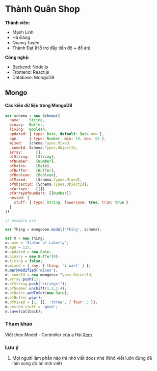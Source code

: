 # Thành Quân Shop

**Thành viên:**
- Mạnh Linh
- Hà Đăng
- Quang Tuyên
- Thành Đạt (Hỗ trợ đẩy tiến độ + đồ án)

**Công nghệ:**
- Backend: Node.js
- Frontend: React.js
- Database: MongoDB

## Mongo

#### Các kiểu dữ liệu trong MongoDB

```javascript
var schema = new Schema({
  name:    String,
  binary:  Buffer,
  living:  Boolean,
  updated: { type: Date, default: Date.now },
  age:     { type: Number, min: 18, max: 65 },
  mixed:   Schema.Types.Mixed,
  _someId: Schema.Types.ObjectId,
  array:      [],
  ofString:   [String],
  ofNumber:   [Number],
  ofDates:    [Date],
  ofBuffer:   [Buffer],
  ofBoolean:  [Boolean],
  ofMixed:    [Schema.Types.Mixed],
  ofObjectId: [Schema.Types.ObjectId],
  ofArrays:   [[]]
  ofArrayOfNumbers: [[Number]]
  nested: {
    stuff: { type: String, lowercase: true, trim: true }
  }
})

// example use

var Thing = mongoose.model('Thing', schema);

var m = new Thing;
m.name = 'Statue of Liberty';
m.age = 125;
m.updated = new Date;
m.binary = new Buffer(0);
m.living = false;
m.mixed = { any: { thing: 'i want' } };
m.markModified('mixed');
m._someId = new mongoose.Types.ObjectId;
m.array.push(1);
m.ofString.push("strings!");
m.ofNumber.unshift(1,2,3,4);
m.ofDates.addToSet(new Date);
m.ofBuffer.pop();
m.ofMixed = [1, [], 'three', { four: 5 }];
m.nested.stuff = 'good';
m.save(callback);
```

### Tham khảo

Viết theo Model - Controller của a Hải [Xem](https://github.com/haivx/connect-mongodb-express/tree/master/Example%203)

### Lưu ý

1) Mọi người làm phần nào thì nhớ viết docs nhé (Nhớ viết luôn đừng để làm xong đồ án mới viết)

